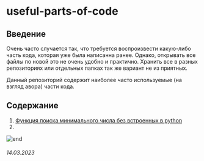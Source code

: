 # useful-parts-of-code

## **Введение**
Очень часто случается так, что требуется воспроизвести какую-либо часть кода, которая уже была написанна ранее. Однако, открывать все файлы по новой это не очень удобно и практично. Хранить все в разных репозиториях или отдельных папках так же вариант не из приятных.

Данный репозиторий содержит наиболее часто используемые (на взгляд авора) части кода.

## **Содержание**
1. [Функция поиска минимального числа без встроенных в python](/scr/find_min_elem_from_list.py)
2. 

![end](https://stormpath.com/wp-content/uploads/2016/04/python-logo.png)


###### 14.03.2023